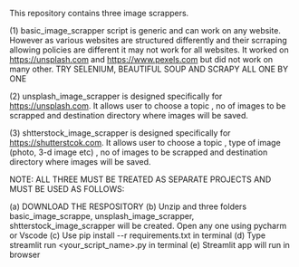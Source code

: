 This repository contains three image scrappers.

(1) basic_image_scrapper script is generic and can work on any website. However as various websites are structured differently and their scrraping allowing policies are different it may not work for all websites. It worked on https://unsplash.com and https://www.pexels.com but did not work on many other. TRY SELENIUM, BEAUTIFUL SOUP AND SCRAPY ALL ONE BY ONE

(2) unsplash_image_scrapper is designed specifically for https://unsplash.com. It allows user to choose a topic , no of images to be scrapped and destination directory where images will be saved.

(3) shtterstock_image_scrapper is designed specifically for https://shutterstcok.com. It allows user to choose a topic , type of image (photo, 3-d image etc) , no of images to be scrapped and destination directory where images will be saved.

NOTE: ALL THREE MUST BE TREATED AS SEPARATE PROJECTS AND MUST BE USED AS FOLLOWS:

(a) DOWNLOAD THE RESPOSITORY
(b) Unzip and three folders basic_image_scrappe, unsplash_image_scrapper, shtterstock_image_scrapper will be created. Open any one using pycharm or Vscode
(c) Use pip install --r requirements.txt in terminal
(d) Type streamlit run <your_script_name>.py in terminal
(e) Streamlit app will run in browser
